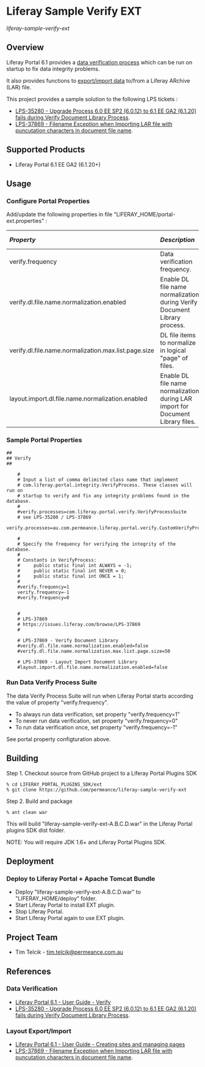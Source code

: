 # Liferay Sample Verify EXT

*liferay-sample-verify-ext*

## Overview

Liferay Portal 6.1 provides a [data verification process](http://www.liferay.com/documentation/liferay-portal/6.1/user-guide/-/ai/verify) which can be run on startup to fix data integrity problems.

It also provides functions to [export/import data](http://www.liferay.com/documentation/liferay-portal/6.1/user-guide/-/ai/managing-pages-in-liferay-portal) to/from a Liferay ARchive (LAR) file.

This project provides a sample solution to the following LPS tickets :

* [LPS-35280 - Upgrade Process 6.0 EE SP2 (6.0.12) to 6.1 EE GA2 (6.1.20) fails during Verify Document Library Process](https://issues.liferay.com/browse/LPS-35280 "LPS-35280 - Upgrade Process 6.0 EE SP2 (6.0.12) to 6.1 EE GA2 (6.1.20) fails during Verify Document Library Process").
* [LPS-37869 - Filename Exception when Importing LAR file with puncutation characters in document file name](https://issues.liferay.com/browse/LPS-37869 "LPS-37869 - Filename Exception when Importing LAR file with puncutation characters in document file name").


## Supported Products

* Liferay Portal 6.1 EE GA2 (6.1.20+)


## Usage

### Configure Portal Properties

Add/update the following properties in file "LIFERAY_HOME/portal-ext.properties" :

| *Property*        | *Description*  | *Usage* | *Default Value* |
| :-------------  |:-------------| :----- | :----- |
| verify.frequency | Data verification frequency. | Verify Suite | 1 (run once) |
| verify.dl.file.name.normalization.enabled                | Enable DL file name normalization during Verify Document Library process. | Verify Document Library | true |
| verify.dl.file.name.normalization.max.list.page.size     | DL file items to normalize in logical "page" of files. | Verify Document Library | 50 |
| layout.import.dl.file.name.normalization.enabled | Enable DL file name normalization during LAR import for Document Library files. | Layout Import Document Library | true |


### Sample Portal Properties

```
##
## Verify
##

    #
    # Input a list of comma delimited class name that implement
    # com.liferay.portal.integrity.VerifyProcess. These classes will run on
    # startup to verify and fix any integrity problems found in the database.
    #
    #verify.processes=com.liferay.portal.verify.VerifyProcessSuite
    # see LPS-35280 / LPS-37869
    verify.processes=au.com.permeance.liferay.portal.verify.CustomVerifyProcessSuite

    #
    # Specify the frequency for verifying the integrity of the database.
    #
    # Constants in VerifyProcess:
    #     public static final int ALWAYS = -1;
    #     public static final int NEVER = 0;
    #     public static final int ONCE = 1;
    #
    #verify.frequency=1
    verify.frequency=-1
    #verify.frequency=0


    #
    # LPS-37869
    # https://issues.liferay.com/browse/LPS-37869
    #

    # LPS-37869 - Verify Document Library
    #verify.dl.file.name.normalization.enabled=false
    #verify.dl.file.name.normalization.max.list.page.size=50
   
    # LPS-37869 - Layout Import Document Library   
    #layout.import.dl.file.name.normalization.enabled=false
```

### Run Data Verify Process Suite

The data Verify Process Suite will run when Liferay Portal starts according the value of property "verify.frequency". 

* To always run data verification, set property "verify.frequency=1"
* To never run data verification, set property "verify.frequency=0"
* To run data verification once, set property "verify.frequency=-1"

See portal property configturation above.


## Building

Step 1. Checkout source from GitHub project to a Liferay Portal Plugins SDK

    % cd LIFERAY_PORTAL_PLUGINS_SDK/ext
    % git clone https://github.com/permeance/liferay-sample-verify-ext

Step 2. Build and package

    % ant clean war

This will build "liferay-sample-verify-ext-A.B.C.D.war" in the Liferay Portal plugins SDK dist folder.

NOTE: You will require JDK 1.6+ and Liferay Portal Plugins SDK.


## Deployment

### Deploy to Liferay Portal + Apache Tomcat Bundle

* Deploy "liferay-sample-verify-ext-A.B.C.D.war" to "LIFERAY_HOME/deploy" folder.
* Start Liferay Portal to install EXT plugin.
* Stop Liferay Portal.
* Start Liferay Portal again to use EXT plugin.


## Project Team

* Tim Telcik - tim.telcik@permeance.com.au


## References

### Data Verification

* [Liferay Portal 6.1 - User Guide - Verify](http://www.liferay.com/documentation/liferay-portal/6.1/user-guide/-/ai/verify "Liferay Portal 6.1 - User Guide - Verify")
* [LPS-35280 - Upgrade Process 6.0 EE SP2 (6.0.12) to 6.1 EE GA2 (6.1.20) fails during Verify Document Library Process](https://issues.liferay.com/browse/LPS-35280 "LPS-35280 - Upgrade Process 6.0 EE SP2 (6.0.12) to 6.1 EE GA2 (6.1.20) fails during Verify Document Library Process").


### Layout Export/Import

* [Liferay Portal 6.1 - User Guide - Creating sites and managing pages](http://www.liferay.com/documentation/liferay-portal/6.1/user-guide/-/ai/managing-pages-in-liferay-portal "Liferay Portal 6.1 - User Guide - Creating sites and managing pages")
* [LPS-37869 - Filename Exception when Importing LAR file with puncutation characters in document file name](https://issues.liferay.com/browse/LPS-37869 "LPS-37869 - Filename Exception when Importing LAR file with puncutation characters in document file name").
